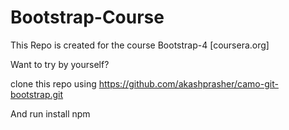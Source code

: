 # Bootstrap-Course

This Repo is created for the course Bootstrap-4 [coursera.org]

Want to try by yourself?

clone this repo using
https://github.com/akashprasher/camo-git-bootstrap.git

And run
install npm